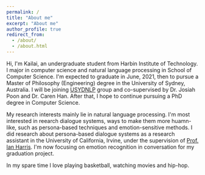 ```yaml
---
permalink: /
title: "About me"
excerpt: "About me"
author_profile: true
redirect_from: 
  - /about/
  - /about.html
---
```


Hi, I'm Kailai, an undergraduate student from Harbin Institute of Technology. I major in computer science and natural language processing in School of Computer Science. I'm expected to graduate in June, 2021, then to pursue a Master of Philosophy (Engineering) degree in the University of Sydney, Australia. I will be joining [USYDNLP](https://usydnlp.info/) group and co-supervised by Dr. Josiah Poon and Dr. Caren Han. After that, I hope to continue pursuing a PhD degree in Computer Science.

My research interests mainly lie in natural language processing. I'm most interested in reearch dialogue systems, ways to make them more huamn-like, such as persona-based techniques and emotion-sensitive methods. I did research about persona-based dialogue systems as a research assistant in the University of California, Irvine, under the supervision of [Prof. Ian Harris](https://www.ics.uci.edu/~harris/). I'm now focusing on emotion recognition in conversation for my graduation project.

In my spare time I love playing basketball, watching movies and hip-hop.
